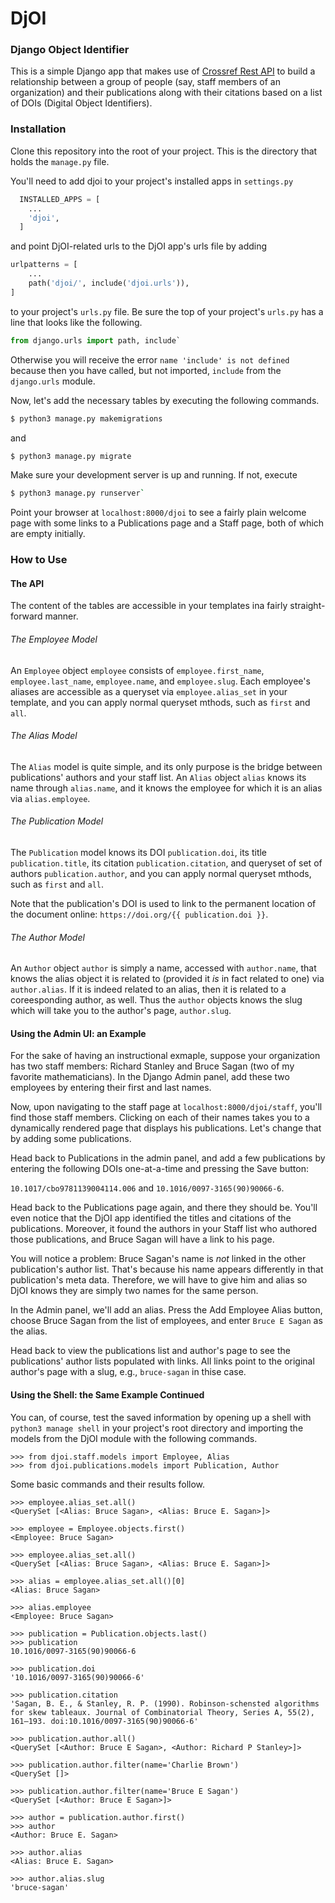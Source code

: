 # DjOI

### Django Object Identifier

This is a simple Django app that makes use of [Crossref Rest API](https://github.com/CrossRef/rest-api-doc) to build a relationship between a group of people (say, staff members of an organization) and their publications along with their citations based on a list of DOIs (Digital Object Identifiers).

### Installation

Clone this repository into the root of your project. This is the directory that holds the `manage.py` file.

You'll need to add djoi to your project's installed apps in `settings.py`

```python
  INSTALLED_APPS = [
    ...
    'djoi',
  ]
```

and point DjOI-related urls to the DjOI app's urls file by adding 

```python
urlpatterns = [
    ...
    path('djoi/', include('djoi.urls')),
]
```
to your project's `urls.py` file. Be sure the top of your project's `urls.py` has a line that looks like the following.

```python
from django.urls import path, include`
```

Otherwise you will receive the error  `name 'include' is not defined` because then you have called, but not imported, `include` from the `django.urls` module.

Now, let's add the necessary tables by executing the following commands.

```bash
$ python3 manage.py makemigrations
```

and

```bash
$ python3 manage.py migrate
```

Make sure your development server is up and running. If not, execute

```bash
$ python3 manage.py runserver`
```

Point your browser at `localhost:8000/djoi` to see a fairly plain welcome page with some links to a Publications page and a Staff page, both of which are empty initially.

### How to Use

#### The API

The content of the tables are accessible in your templates ina  fairly straight-forward manner.

###### The Employee Model

An `Employee` object `employee` consists of `employee.first_name`, `employee.last_name`, `employee.name`, and `employee.slug`. Each employee's aliases are accessible as a queryset via `employee.alias_set` in your template, and you can apply normal queryset mthods, such as `first` and `all`.

###### The Alias Model

The `Alias` model is quite simple, and its only purpose is the bridge between publications' authors and your staff list. An `Alias` object `alias` knows its name through `alias.name`, and it knows the employee for which it is an alias via `alias.employee`.

###### The Publication Model

The `Publication` model knows its DOI `publication.doi`, its title `publication.title`, its citation `publication.citation`, and queryset of set of authors `publication.author`, and you can apply normal queryset mthods, such as `first` and `all`.

Note that the publication's DOI is used to link to the permanent location of the document online: `https://doi.org/{{ publication.doi }}`.

###### The Author Model

An `Author` object `author` is simply a name, accessed with `author.name`, that knows the alias object it is related to (provided it *is* in fact related to one) via `author.alias`. If it is indeed related to an alias, then it is related to a coreesponding author, as well. Thus the `author` objects knows the slug which will take you to the author's page, `author.slug`.

#### Using the Admin UI: an Example

For the sake of having an instructional exmaple, suppose your organization has two staff members: Richard Stanley and Bruce Sagan (two of my favorite mathematicians). In the Django Admin panel, add these two employees by entering their first and last names.

Now, upon navigating to the staff page at `localhost:8000/djoi/staff`, you'll find those staff members. Clicking on each of their names takes you to a dynamically rendered page that displays his publications. Let's change that by adding some publications.

Head back to Publications in the admin panel, and add a few publications by entering the following DOIs one-at-a-time and pressing the Save button:

`10.1017/cbo9781139004114.006` and `10.1016/0097-3165(90)90066-6`.

Head back to the Publications page again, and there they should be. You'll even notice that the DjOI app identified the titles and citations of the publications. Moreover, it found the authors in your Staff list who authored those publications, and Bruce Sagan will have a link to his page.

You will notice a problem: Bruce Sagan's name is *not* linked in the other publication's author list. That's because his name appears differently in that publication's meta data. Therefore, we will have to give him and alias so DjOI knows they are simply two names for the same person.

In the Admin panel, we'll add an alias. Press the Add Employee Alias button, choose Bruce Sagan from the list of employees, and enter `Bruce E Sagan` as the alias.

Head back to view the publications list and author's page to see the publications' author lists populated with links. All links point to the original author's page with a slug, e.g., `bruce-sagan` in thise case.

#### Using the Shell: the Same Example Continued

You can, of course, test the saved information by opening up a shell with `python3 manage shell` in your project's root directory and importing the models from the DjOI module with the following commands.

```pycon
>>> from djoi.staff.models import Employee, Alias
>>> from djoi.publications.models import Publication, Author
```

Some basic commands and their results follow.

```pycon
>>> employee.alias_set.all()
<QuerySet [<Alias: Bruce Sagan>, <Alias: Bruce E. Sagan>]>

>>> employee = Employee.objects.first()
<Employee: Bruce Sagan>

>>> employee.alias_set.all()
<QuerySet [<Alias: Bruce Sagan>, <Alias: Bruce E. Sagan>]>

>>> alias = employee.alias_set.all()[0]
<Alias: Bruce Sagan>

>>> alias.employee
<Employee: Bruce Sagan>

>>> publication = Publication.objects.last()
>>> publication
10.1016/0097-3165(90)90066-6

>>> publication.doi
'10.1016/0097-3165(90)90066-6'

>>> publication.citation
'Sagan, B. E., & Stanley, R. P. (1990). Robinson-schensted algorithms for skew tableaux. Journal of Combinatorial Theory, Series A, 55(2), 161–193. doi:10.1016/0097-3165(90)90066-6'

>>> publication.author.all()
<QuerySet [<Author: Bruce E Sagan>, <Author: Richard P Stanley>]>

>>> publication.author.filter(name='Charlie Brown')
<QuerySet []>

>>> publication.author.filter(name='Bruce E Sagan')
<QuerySet [<Author: Bruce E Sagan>]>

>>> author = publication.author.first()
>>> author
<Author: Bruce E. Sagan>

>>> author.alias
<Alias: Bruce E. Sagan>

>>> author.alias.slug
'bruce-sagan'

```